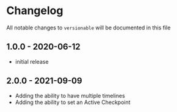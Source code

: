 # Changelog

All notable changes to `versionable` will be documented in this file

## 1.0.0 - 2020-06-12
- initial release

## 2.0.0 - 2021-09-09
- Adding the ability to have multiple timelines
- Adding the ability to set an Active Checkpoint